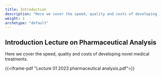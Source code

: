```yaml
---
title: Introduction
description: "Here we cover the speed, quality and costs of developing novel medical treatments"
weight: 1
archetype: "default"
---
```


## Introduction Lecture on Pharmaceutical Analysis

Here we cover the speed, quality and costs of developing novel medical treatments.

{{<iframe-pdf "Lecture 01 2023 pharmaceutical analysis.pdf">}}